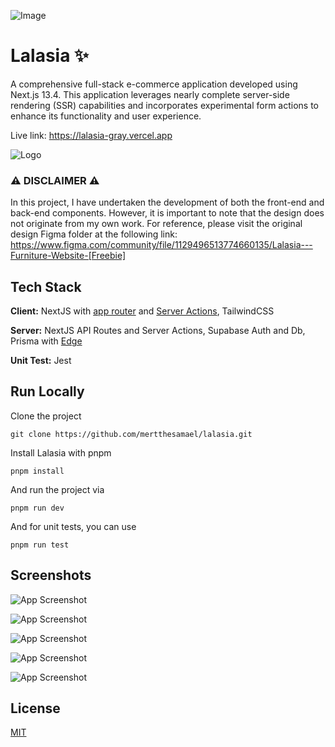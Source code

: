 
![Image](https://img001.prntscr.com/file/img001/rAc_CdK_TFqIhiQcT7RvFw.png)
# Lalasia ✨ 

A comprehensive full-stack e-commerce application developed using Next.js 13.4. This application leverages nearly complete server-side rendering (SSR) capabilities and incorporates experimental form actions to enhance its functionality and user experience.

Live link: https://lalasia-gray.vercel.app

![Logo](https://img001.prntscr.com/file/img001/Eg5TqMKnSHC-vQpdFqjqoA.png)



### ⚠️ DISCLAIMER ⚠️

In this project, I have undertaken the development of both the front-end and back-end components. However, it is important to note that the design does not originate from my own work. For reference, please visit the original design Figma folder at the following link: https://www.figma.com/community/file/1129496513774660135/Lalasia---Furniture-Website-[Freebie]

## Tech Stack

**Client:** NextJS with [app router](https://nextjs.org/docs/app) and [Server Actions](https://nextjs.org/docs/app/api-reference/functions/server-actions), TailwindCSS

**Server:** NextJS API Routes and Server Actions, Supabase Auth and Db, Prisma with [Edge](https://www.prisma.io/blog/database-access-on-the-edge-8F0t1s1BqOJE)

**Unit Test:** Jest


## Run Locally

Clone the project

`
  git clone https://github.com/mertthesamael/lalasia.git
`

Install Lalasia with pnpm

`
  pnpm install
`

And run the project via

`
  pnpm run dev
`

And for unit tests, you can use

`
  pnpm run test
`



## Screenshots

![App Screenshot](https://img001.prntscr.com/file/img001/YNcSyVIkSdaZz72NRCo75g.png)

![App Screenshot](https://img001.prntscr.com/file/img001/hj0tsOxlQN2hk3V4XhZFTA.png)

![App Screenshot](https://img001.prntscr.com/file/img001/RZufUQOcTOuHFH_5XR7Ejw.png)

![App Screenshot](https://img001.prntscr.com/file/img001/JrFkdaeSRkqTo6xmmulW6A.png)

![App Screenshot](https://img001.prntscr.com/file/img001/SHsMMaacRVKwVpM_bcYsrQ.png)


## License

[MIT](https://choosealicense.com/licenses/mit/)

